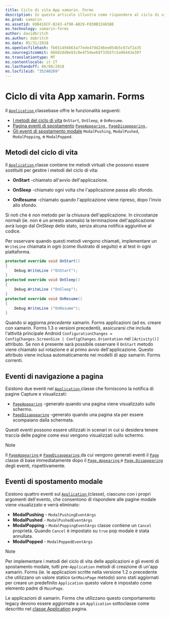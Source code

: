 ```yaml
---
title: Ciclo di vita App xamarin. Forms
description: In questo articolo illustra come rispondere al ciclo di vita dell'applicazione, inclusi i metodi del ciclo di vita, gli eventi di spostamento di pagina e gli eventi di spostamento modale.
ms.prod: xamarin
ms.assetid: 69B416CF-B243-4790-AB29-F030B32465BE
ms.technology: xamarin-forms
author: davidbritch
ms.author: dabritch
ms.date: 05/31/2018
ms.openlocfilehash: fb651494b63a77ede47dd246ee054b5c67af2a35
ms.sourcegitcommit: 66682dd8e93c0e4f5dee69f32b5fc5a96443e307
ms.translationtype: MT
ms.contentlocale: it-IT
ms.lasthandoff: 06/08/2018
ms.locfileid: "35240269"
---
```

# <a name="xamarinforms-app-lifecycle"></a>Ciclo di vita App xamarin. Forms

Il [ `Application` ](xref:Xamarin.Forms.Application) classebase offre le funzionalità seguenti:

* [I metodi del ciclo di vita](#Lifecycle_Methods) `OnStart`, `OnSleep`, e `OnResume`.
* [Pagina eventi di spostamento](#page) [ `PageAppearing` ](xref:Xamarin.Forms.Application.PageAppearing), [ `PageDisappearing` ](xref:Xamarin.Forms.Application.PageDisappearing).
* [Gli eventi di spostamento modale](#modal) `ModalPushing`, `ModalPushed`, `ModalPopping`, e `ModalPopped`.

<a name="Lifecycle_Methods" />

## <a name="lifecycle-methods"></a>Metodi del ciclo di vita

Il [ `Application` ](xref:Xamarin.Forms.Application) classe contiene tre metodi virtuali che possono essere sostituiti per gestire i metodi del ciclo di vita:

* **OnStart** -chiamato all'avvio dell'applicazione.

* **OnSleep** -chiamato ogni volta che l'applicazione passa allo sfondo.

* **OnResume** -chiamato quando l'applicazione viene ripreso, dopo l'invio allo sfondo.

Si noti che è *non* metodo per la chiusura dell'applicazione.
In circostanze normali (ie. non è un arresto anomalo) la terminazione dell'applicazione avrà luogo dal *OnSleep* dello stato, senza alcuna notifica aggiuntive al codice.

Per osservare quando questi metodi vengono chiamati, implementare un `WriteLine` chiamata in ogni (come illustrato di seguito) e al test in ogni piattaforma.

```csharp
protected override void OnStart()
{
    Debug.WriteLine ("OnStart");
}
protected override void OnSleep()
{
    Debug.WriteLine ("OnSleep");
}
protected override void OnResume()
{
    Debug.WriteLine ("OnResume");
}
```

Quando si aggiorna *precedente* xamarin. Forms applicazioni (ad es. creare con xamarin. Forms 1.3 o versioni precedenti), assicurarsi che includa l'attività principale Android `ConfigurationChanges = ConfigChanges.ScreenSize | ConfigChanges.Orientation` nel `[Activity()]` attributo. Se non è presente sarà possibile osservare il `OnStart` metodo viene chiamato sul rotazione e al primo avvio dell'applicazione. Questo attributo viene inclusa automaticamente nei modelli di app xamarin. Forms correnti.

<a name="page" />

## <a name="page-navigation-events"></a>Eventi di navigazione a pagina

Esistono due eventi nel [ `Application` ](xref:Xamarin.Forms.Application) classe che forniscono la notifica di pagine Capture e visualizzati:

- [`PageAppearing`](xref:Xamarin.Forms.Application.PageAppearing) -generato quando una pagina viene visualizzato sullo schermo.
- [`PageDisappearing`](xref:Xamarin.Forms.Application.PageDisappearing) -generato quando una pagina sta per essere scompaiano dalla schermata.

Questi eventi possono essere utilizzati in scenari in cui si desidera tenere traccia delle pagine come essi vengono visualizzati sullo schermo.

> [!NOTE]
> Il [ `PageAppearing` ](xref:Xamarin.Forms.Application.PageAppearing) e [ `PageDisappearing` ](xref:Xamarin.Forms.Application.PageDisappearing) da cui vengono generati eventi il [ `Page` ](xref:Xamarin.Forms.Page) classe di base immediatamente dopo il [ `Page.Appearing` ](xref:Xamarin.Forms.Page.Appearing) e [ `Page.Disappearing` ](xref:Xamarin.Forms.Page.Disappearing) degli eventi, rispettivamente.

<a name="modal" />

## <a name="modal-navigation-events"></a>Eventi di spostamento modale

Esistono quattro eventi sul [ `Application` ](xref:Xamarin.Forms.Application) (classe), ciascuno con i propri argomenti dell'evento, che consentono di rispondere alle pagine modale viene visualizzato e verrà eliminato:

* **ModalPushing** - `ModalPushingEventArgs`
* **ModalPushed** - `ModalPushedEventArgs`
* **ModalPopping** - `ModalPoppingEventArgs` classe contiene un `Cancel` proprietà. Quando `Cancel` è impostato su `true` pop modale è stata annullata.
* **ModalPopped** - `ModalPoppedEventArgs`

> [!NOTE]
> Per implementare i metodi del ciclo di vita delle applicazioni e gli eventi di spostamento modale, tutti pre-`Application` metodi di creazione di un'app xamarin. Forms (ie. le applicazioni scritte nella versione 1.2 o precedente che utilizzano un valore statico `GetMainPage` metodo) sono stati aggiornati per creare un predefinito `Application` questo valore è impostato come elemento padre di `MainPage`.
>
> Le applicazioni di xamarin. Forms che utilizzano questo comportamento legacy devono essere aggiornate a un `Application` sottoclasse come descritto nel [classe Application](~/xamarin-forms/app-fundamentals/application-class.md) pagina.
